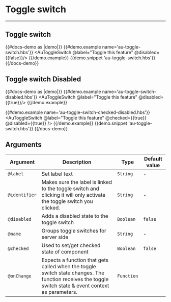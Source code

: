 # Toggle switch

---

## Toggle switch

{{#docs-demo as |demo|}}
  {{#demo.example name='au-toggle-switch.hbs'}}
    <AuToggleSwitch @label="Toggle this feature" @disabled={{false}}/>
  {{/demo.example}}
  {{demo.snippet 'au-toggle-switch.hbs'}}
{{/docs-demo}}

## Toggle switch Disabled

{{#docs-demo as |demo|}}
  {{#demo.example name='au-toggle-switch-disabled.hbs'}}
    <AuToggleSwitch @label="Toggle this feature" @disabled={{true}}/>
  {{/demo.example}}
 
  {{#demo.example name='au-toggle-switch-checked-disabled.hbs'}}
    <AuToggleSwitch @label="Toggle this feature" @checked={{true}} @disabled={{true}} />
  {{/demo.example}}
  {{demo.snippet 'au-toggle-switch.hbs'}}
{{/docs-demo}}


## Arguments

| Argument      | Description | Type | Default value |
| ------------- | ----------- | ---- | ------------- |
| `@label` | Set label text  | `String` | - |
| `@identifier` | Makes sure the label is linked to the toggle switch and clicking it will only activate the toggle switch you clicked.  | `String` | - |
| `@disabled` | Adds a disabled state to the toggle switch | `Boolean` | `false` |
| `@name` | Groups toggle switches for server side  | `String` | - |
| `@checked` | Used to set/get checked state of component  | `Boolean` | `false` |
| `@onChange`| Expects a function that gets called when the toggle switch state changes. The function receives the toggle switch state & event context as parameters. | `Function` | | - |

